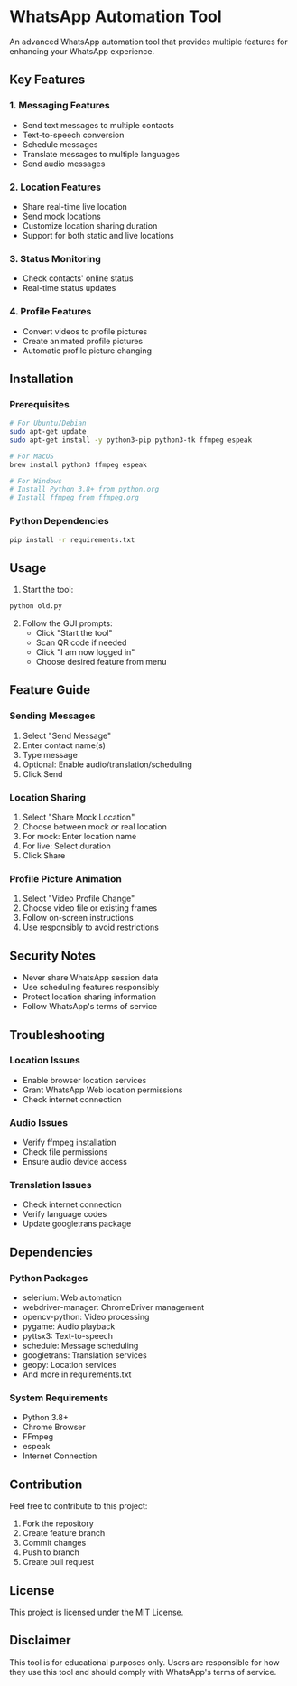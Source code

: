 # WhatsApp Automation Tool

An advanced WhatsApp automation tool that provides multiple features for enhancing your WhatsApp experience.

## Key Features

### 1. Messaging Features
- Send text messages to multiple contacts
- Text-to-speech conversion
- Schedule messages
- Translate messages to multiple languages
- Send audio messages

### 2. Location Features
- Share real-time live location
- Send mock locations
- Customize location sharing duration
- Support for both static and live locations

### 3. Status Monitoring
- Check contacts' online status
- Real-time status updates

### 4. Profile Features
- Convert videos to profile pictures
- Create animated profile pictures
- Automatic profile picture changing

## Installation

### Prerequisites
```bash
# For Ubuntu/Debian
sudo apt-get update
sudo apt-get install -y python3-pip python3-tk ffmpeg espeak

# For MacOS
brew install python3 ffmpeg espeak

# For Windows
# Install Python 3.8+ from python.org
# Install ffmpeg from ffmpeg.org
```

### Python Dependencies
```bash
pip install -r requirements.txt
```

## Usage

1. Start the tool:
```bash
python old.py
```

2. Follow the GUI prompts:
   - Click "Start the tool"
   - Scan QR code if needed
   - Click "I am now logged in"
   - Choose desired feature from menu

## Feature Guide

### Sending Messages
1. Select "Send Message"
2. Enter contact name(s)
3. Type message
4. Optional: Enable audio/translation/scheduling
5. Click Send

### Location Sharing
1. Select "Share Mock Location"
2. Choose between mock or real location
3. For mock: Enter location name
4. For live: Select duration
5. Click Share

### Profile Picture Animation
1. Select "Video Profile Change"
2. Choose video file or existing frames
3. Follow on-screen instructions
4. Use responsibly to avoid restrictions

## Security Notes

- Never share WhatsApp session data
- Use scheduling features responsibly
- Protect location sharing information
- Follow WhatsApp's terms of service

## Troubleshooting

### Location Issues
- Enable browser location services
- Grant WhatsApp Web location permissions
- Check internet connection

### Audio Issues
- Verify ffmpeg installation
- Check file permissions
- Ensure audio device access

### Translation Issues
- Check internet connection
- Verify language codes
- Update googletrans package

## Dependencies

### Python Packages
- selenium: Web automation
- webdriver-manager: ChromeDriver management
- opencv-python: Video processing
- pygame: Audio playback
- pyttsx3: Text-to-speech
- schedule: Message scheduling
- googletrans: Translation services
- geopy: Location services
- And more in requirements.txt

### System Requirements
- Python 3.8+
- Chrome Browser
- FFmpeg
- espeak
- Internet Connection

## Contribution

Feel free to contribute to this project:
1. Fork the repository
2. Create feature branch
3. Commit changes
4. Push to branch
5. Create pull request

## License

This project is licensed under the MIT License.

## Disclaimer

This tool is for educational purposes only. Users are responsible for how they use this tool and should comply with WhatsApp's terms of service.
